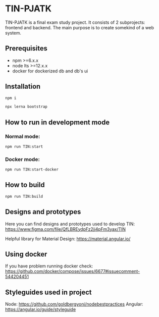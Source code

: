 # TIN-PJATK
TIN-PJATK is a final exam study project. It consists of 2 subprojects: frontend and backend. The main purpose is to create somekind of a web system.

## Prerequisites
- npm >=6.x.x
- node lts >=12.x.x
- docker for dockerized db and db's ui

## Installation
```bash
npm i
```

```bash
npx lerna bootstrap
```

## How to run in development mode
### Normal mode:
```bash
npm run TIN:start
```
### Docker mode:
```bash
npm run TIN:start-docker
```

## How to build
```bash
npm run TIN:build
```

## Designs and prototypes
Here you can find designs and prototypes used to develop TIN: https://www.figma.com/file/QfLBREydpFz2jj4pFm3yax/TIN

Helpful library for Material Design: https://material.angular.io/

## Using docker
If you have problem running docker check: https://github.com/docker/compose/issues/6677#issuecomment-544204451

## Styleguides used in project
Node: https://github.com/goldbergyoni/nodebestpractices
Angular: https://angular.io/guide/styleguide
